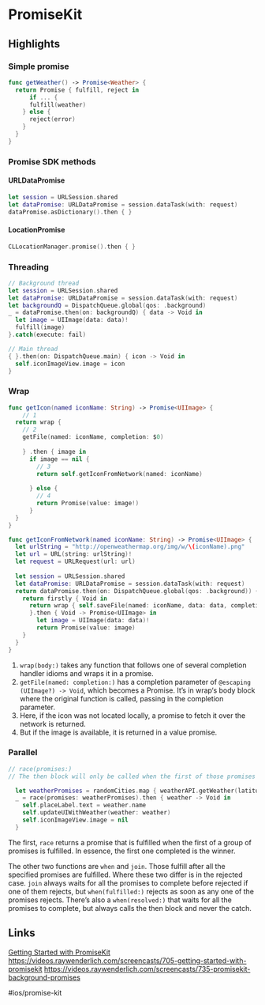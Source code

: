 # PromiseKit
## Highlights
### Simple promise
```swift
func getWeather() -> Promise<Weather> {
  return Promise { fulfill, reject in
	  if ... {
      fulfill(weather)
    } else {
      reject(error)
    }
  }
}
```

### Promise SDK methods
#### URLDataPromise
```swift
let session = URLSession.shared
let dataPromise: URLDataPromise = session.dataTask(with: request)
dataPromise.asDictionary().then { }
```
#### LocationPromise
```swift
CLLocationManager.promise().then { }
```

### Threading
```swift
// Background thread
let session = URLSession.shared
let dataPromise: URLDataPromise = session.dataTask(with: request)
let backgroundQ = DispatchQueue.global(qos: .background)
_ = dataPromise.then(on: backgroundQ) { data -> Void in
  let image = UIImage(data: data)!
  fulfill(image)
}.catch(execute: fail)

// Main thread
{ }.then(on: DispatchQueue.main) { icon -> Void in
  self.iconImageView.image = icon
}
```
### Wrap
```swift
func getIcon(named iconName: String) -> Promise<UIImage> {
	// 1
  return wrap {
    // 2
    getFile(named: iconName, completion: $0)
    
    } .then { image in
      if image == nil {
        // 3
        return self.getIconFromNetwork(named: iconName)
        
      } else {
        // 4
        return Promise(value: image!)
      }
  }
}

func getIconFromNetwork(named iconName: String) -> Promise<UIImage> {
  let urlString = "http://openweathermap.org/img/w/\(iconName).png"
  let url = URL(string: urlString)!
  let request = URLRequest(url: url)
  
  let session = URLSession.shared
  let dataPromise: URLDataPromise = session.dataTask(with: request)
  return dataPromise.then(on: DispatchQueue.global(qos: .background)) { data -> Promise<UIImage> in
    return firstly { Void in
      return wrap { self.saveFile(named: iconName, data: data, completion: $0)}
      }.then { Void -> Promise<UIImage> in
        let image = UIImage(data: data)!
        return Promise(value: image)
    }
  }
}
```

1. `wrap(body:)` takes any function that follows one of several completion handler idioms and wraps it in a promise.
2. `getFile(named: completion:)` has a completion parameter of `@escaping (UIImage?) -> Void`, which becomes a Promise. It’s in wrap‘s body block where the original function is called, passing in the completion parameter.
3. Here, if the icon was not located locally, a promise to fetch it over the network is returned.
4. But if the image is available, it is returned in a value promise.

### Parallel
```swift
// race(promises:)
// The then block will only be called when the first of those promises are fulfilled. In theory, this should be a random choice due to variation in server conditions

  let weatherPromises = randomCities.map { weatherAPI.getWeather(latitude: $0.2, longitude: $0.3) }
  _ = race(promises: weatherPromises).then { weather -> Void in
    self.placeLabel.text = weather.name
    self.updateUIWithWeather(weather: weather)
    self.iconImageView.image = nil
  }
```

The first, `race` returns a promise that is fulfilled when the first of a group of promises is fulfilled. In essence, the first one completed is the winner.

The other two functions are `when` and `join`. Those fulfill after all the specified promises are fulfilled. Where these two differ is in the rejected case. `join` always waits for all the promises to complete before rejected if one of them rejects, but `when(fulfilled:)` rejects as soon as any one of the promises rejects. There’s also a `when(resolved:)` that waits for all the promises to complete, but always calls the then block and never the catch.

## Links
[Getting Started with PromiseKit](https://www.raywenderlich.com/145683/getting-started-promises-promisekit)
https://videos.raywenderlich.com/screencasts/705-getting-started-with-promisekit
https://videos.raywenderlich.com/screencasts/735-promisekit-background-promises

#ios/promise-kit